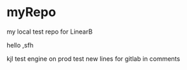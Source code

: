# myRepo
my local test repo for LinearB

hello
,sfh

kjl
test engine on prod
test new lines for gitlab in comments
